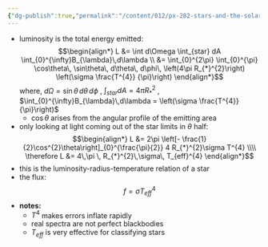 ```yaml
---
{"dg-publish":true,"permalink":"/content/012/px-282-stars-and-the-solar-system/a-introduction/px-282-a9-connection-to-luminousity/","created":"2024-11-25T10:50:32.000+00:00","updated":"2024-11-26T09:33:55.184+00:00"}
---
```


- luminosity is the total energy emitted: 
$$\begin{align*}
	L &= \int d\Omega \int_{star} dA \int_{0}^{\infty}B_{\lambda}\,d\lambda \\
	&= \int_{0}^{2\pi} \int_{0}^{\pi} \cos\theta\, \sin\theta\, d\theta\, d\phi\, \left(4\pi R_{*}^{2}\right) \left(\sigma \frac{T^{4}}	{\pi}\right)
\end{align*}$$
	where, 
		$d\Omega = \sin\theta\, d\theta\, d\phi$ ,
		$\int_{star} dA = 4\pi R_{*}^{2}$ ,
		$\int_{0}^{\infty}B_{\lambda}\,d\lambda  = \left(\sigma \frac{T^{4}}{\pi}\right)$
	- $\cos\theta$ arises from the angular profile of the emitting area
- only looking at light coming out of the star limits in $\theta$ half: 
$$\begin{align*}
	L &= 2\pi \left[- \frac{1}{2}\cos^{2}\theta\right]_{0}^{\frac{\pi}{2}} 4 R_{*}^{2}\sigma T^{4} \\\\
	\therefore L &= 4\,\pi \, R_{*}^{2}\,\sigma\, T_{eff}^{4}
\end{align*}$$
- this is the luminosity-radius-temperature relation of a star
- the flux: 
$$f = \sigma T_{eff}^{4}$$
- **notes:**
	- $T^{4}$ makes errors inflate rapidly
	- real spectra are not perfect blackbodies
	- $T_{eff}$ is very effective for classifying stars
